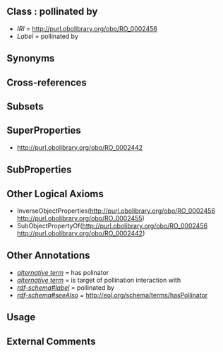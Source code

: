 
## Class : pollinated by

 * *IRI* = http://purl.obolibrary.org/obo/RO_0002456
 * *Label* = pollinated by

## Synonyms


## Cross-references


## Subsets


## SuperProperties

 * <http://purl.obolibrary.org/obo/RO_0002442>

## SubProperties


## Other Logical Axioms

 * InverseObjectProperties(<http://purl.obolibrary.org/obo/RO_0002456> <http://purl.obolibrary.org/obo/RO_0002455>)
 * SubObjectPropertyOf(<http://purl.obolibrary.org/obo/RO_0002456> <http://purl.obolibrary.org/obo/RO_0002442>)

## Other Annotations

 * *[alternative term](../../IAO/18/IAO_0000118.md)* = has polinator
 * *[alternative term](../../IAO/18/IAO_0000118.md)* = is target of pollination interaction with
 * *[rdf-schema#label](../../el/rdf-schema#label.md)* = pollinated by
 * *[rdf-schema#seeAlso](../../so/rdf-schema#seeAlso.md)* = http://eol.org/schema/terms/hasPollinator

## Usage


## External Comments

